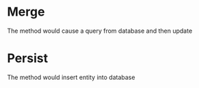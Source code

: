 
# Merge
The method would cause a query from database and then update 

# Persist
The method would insert entity into database